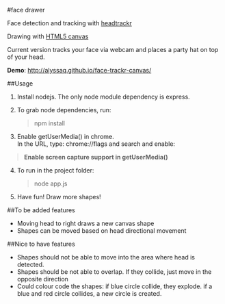 #face drawer

Face detection and tracking with [headtrackr](https://github.com/auduno/headtrackr)  

Drawing with [HTML5 canvas](http://www.html5canvastutorials.com/tutorials/html5-canvas-tutorials-introduction/)

Current version tracks your face via webcam and places a party hat on top of your head.

**Demo**:  http://alyssaq.github.io/face-trackr-canvas/

##Usage
1) Install nodejs. The only node module dependency is express.   
2) To grab node dependencies, run:
    > npm install  

3) Enable getUserMedia() in chrome.   
In the URL, type: chrome://flags  and search and enable: 
   
> **Enable screen capture support in getUserMedia()**
       
4) To run in the project folder:

    > node app.js

5) Have fun! Draw more shapes!

##To be added features

 - Moving head to right draws a new canvas shape   
 - Shapes can be moved based on head directional movement

##Nice to have features
 - Shapes should not be able to move into the area where head is detected.
 - Shapes should be not able to overlap. If they collide, just move in the opposite direction
 - Could colour code the shapes: if blue circle collide, they explode. if a blue and red circle collides, a new circle is created.